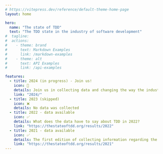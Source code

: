 ```yaml
---
# https://vitepress.dev/reference/default-theme-home-page
layout: home

hero:
  name: "The state of TDD"
  text: "The TDD state in the industry of software development"
#  tagline:
#  actions:
#    - theme: brand
#      text: Markdown Examples
#      link: /markdown-examples
#    - theme: alt
#      text: API Examples
#      link: /api-examples

features:
  - title: 2024 (in progress) - Join us!
    icon: 🚧
    details: Join us in collecting data and changing the way the industry builds software through Test Driven Development.
    link: "2024/"
  - title: 2023 (skipped)
    icon: ❌
    details: No data was collected
  - title: 2022 - data available
    icon: ✅
    details: What does the data have to say about TDD in 2022?
    link: "https://thestateoftdd.org/results/2022"
  - title: 2021 - data available
    icon: ✅
    details: The first edition of collecting information regarding the TDD practice focused on TDD anti-patterns.
    link: "https://thestateoftdd.org/results/2021"
---
```


